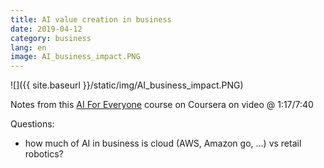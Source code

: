 ```yaml
---
title: AI value creation in business
date: 2019-04-12
category: business
lang: en
image: AI_business_impact.PNG
---
```

![]({{ site.baseurl }}/static/img/AI_business_impact.PNG)

Notes from this [AI For Everyone](https://www.coursera.org/learn/ai-for-everyone/home/welcome) course on Coursera on video @ 1:17/7:40

Questions:
* how much of AI in business is cloud (AWS, Amazon go, ...) vs retail robotics?
